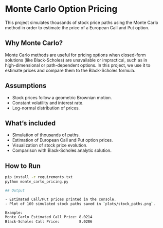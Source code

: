 # Monte Carlo Option Pricing

This project simulates thousands of stock price paths using the Monte Carlo method in order to estimate the price of a European Call and Put option.

## Why Monte Carlo?

Monte Carlo methods are useful for pricing options when closed-form solutions (like Black-Scholes) are unavailable or impractical, such as in high-dimensional or path-dependent options. In this project, we use it to estimate prices and compare them to the Black-Scholes formula.

## Assumptions

- Stock prices follow a geometric Brownian motion.
- Constant volatility and interest rate.
- Log-normal distribution of prices.

## What’s included

- Simulation of thousands of paths.
- Estimation of European Call and Put option prices.
- Visualization of stock price evolution.
- Comparison with Black-Scholes analytic solution.

## How to Run

```bash
pip install -r requirements.txt
python monte_carlo_pricing.py

## Output

- Estimated Call/Put prices printed in the console.
- Plot of 100 simulated stock paths saved in `plots/stock_paths.png`.

Example:
Monte Carlo Estimated Call Price: 8.0214  
Black-Scholes Call Price:         8.0286
